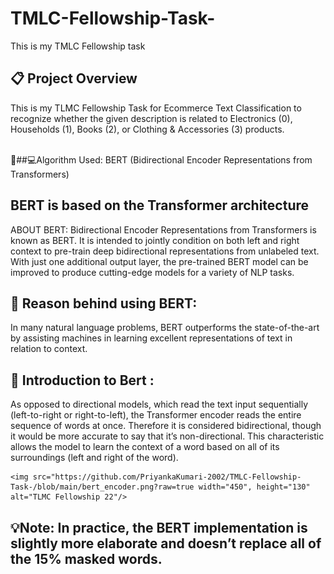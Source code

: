 # TMLC-Fellowship-Task-
This is my TMLC Fellowship task 


## 📋 Project Overview
This is my TLMC Fellowship Task for Ecommerce Text Classification to recognize whether the given description is related to Electronics (0), Households (1), Books (2), or Clothing & Accessories (3) products.
<br>
<br>

👩‍##💻Algorithm Used: BERT (Bidirectional Encoder Representations from Transformers)

## BERT is based on the Transformer architecture

ABOUT BERT: Bidirectional Encoder Representations from Transformers is known as BERT. It is intended to jointly condition on both left and right context to pre-train deep bidirectional representations from unlabeled text. With just one additional output layer, the pre-trained BERT model can be improved to produce cutting-edge models for a variety of NLP tasks.


## 🔖 Reason behind using BERT:
In many natural language problems, BERT outperforms the state-of-the-art by assisting machines in learning excellent representations of text in relation to context.
## 🔖 Introduction to Bert :
	
As opposed to directional models, which read the text input sequentially (left-to-right or right-to-left), the Transformer encoder reads the entire sequence of words at once. Therefore it is considered bidirectional, though it would be more accurate to say that it’s non-directional. This characteristic allows the model to learn the context of a word based on all of its surroundings (left and right of the word).

<p align="center">

	<img src="https://github.com/PriyankaKumari-2002/TMLC-Fellowship-Task-/blob/main/bert_encoder.png?raw=true width="450", height="130" alt="TLMC Fellowship 22"/>

</p>
												    

## 💡Note: In practice, the BERT implementation is slightly more elaborate and doesn’t replace all of the 15% masked words.
	
